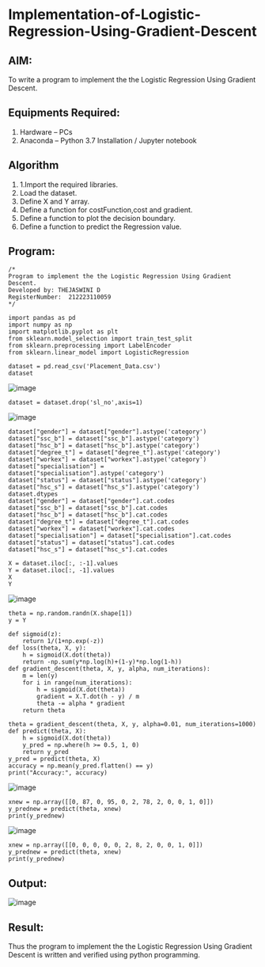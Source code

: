 # Implementation-of-Logistic-Regression-Using-Gradient-Descent

## AIM:
To write a program to implement the the Logistic Regression Using Gradient Descent.

## Equipments Required:
1. Hardware – PCs
2. Anaconda – Python 3.7 Installation / Jupyter notebook

## Algorithm
1. 1.Import the required libraries.
2. Load the dataset.
3. Define X and Y array.
4. Define a function for costFunction,cost and gradient.
5. Define a function to plot the decision boundary.
6. Define a function to predict the Regression value.

## Program:
```
/*
Program to implement the the Logistic Regression Using Gradient Descent.
Developed by: THEJASWINI D
RegisterNumber:  212223110059
*/
```
```
import pandas as pd
import numpy as np
import matplotlib.pyplot as plt
from sklearn.model_selection import train_test_split
from sklearn.preprocessing import LabelEncoder
from sklearn.linear_model import LogisticRegression

dataset = pd.read_csv('Placement_Data.csv')
dataset
```
![image](https://github.com/user-attachments/assets/7d66244d-9025-411a-babd-b6d3aa6badb3)
```
dataset = dataset.drop('sl_no',axis=1)
```
![image](https://github.com/user-attachments/assets/d11f8841-7bc6-4869-a61f-9148c1853645)
```
dataset["gender"] = dataset["gender"].astype('category')
dataset["ssc_b"] = dataset["ssc_b"].astype('category')
dataset["hsc_b"] = dataset["hsc_b"].astype('category')
dataset["degree_t"] = dataset["degree_t"].astype('category')
dataset["workex"] = dataset["workex"].astype('category')
dataset["specialisation"] = dataset["specialisation"].astype('category')
dataset["status"] = dataset["status"].astype('category')
dataset["hsc_s"] = dataset["hsc_s"].astype('category')
dataset.dtypes
dataset["gender"] = dataset["gender"].cat.codes
dataset["ssc_b"] = dataset["ssc_b"].cat.codes
dataset["hsc_b"] = dataset["hsc_b"].cat.codes
dataset["degree_t"] = dataset["degree_t"].cat.codes
dataset["workex"] = dataset["workex"].cat.codes
dataset["specialisation"] = dataset["specialisation"].cat.codes
dataset["status"] = dataset["status"].cat.codes
dataset["hsc_s"] = dataset["hsc_s"].cat.codes
```
```
X = dataset.iloc[:, :-1].values
Y = dataset.iloc[:, -1].values
X
Y
```
![image](https://github.com/user-attachments/assets/1d7e3cd6-d272-498d-96dd-0f5c6a315a74)
```
theta = np.random.randn(X.shape[1])
y = Y
```
```
def sigmoid(z):
    return 1/(1+np.exp(-z))
def loss(theta, X, y):
    h = sigmoid(X.dot(theta))
    return -np.sum(y*np.log(h)+(1-y)*np.log(1-h))
def gradient_descent(theta, X, y, alpha, num_iterations):
    m = len(y)
    for i in range(num_iterations):
        h = sigmoid(X.dot(theta))
        gradient = X.T.dot(h - y) / m
        theta -= alpha * gradient
    return theta

theta = gradient_descent(theta, X, y, alpha=0.01, num_iterations=1000)
def predict(theta, X):
    h = sigmoid(X.dot(theta))
    y_pred = np.where(h >= 0.5, 1, 0)
    return y_pred
y_pred = predict(theta, X)
accuracy = np.mean(y_pred.flatten() == y)
print("Accuracy:", accuracy)
```
![image](https://github.com/user-attachments/assets/e9d65f1e-d870-444d-80ff-21347fb81acd)
```
xnew = np.array([[0, 87, 0, 95, 0, 2, 78, 2, 0, 0, 1, 0]])
y_prednew = predict(theta, xnew)
print(y_prednew)
```
![image](https://github.com/user-attachments/assets/e3723ec4-bc07-403a-8426-193ea911cae6)
```
xnew = np.array([[0, 0, 0, 0, 0, 2, 8, 2, 0, 0, 1, 0]])
y_prednew = predict(theta, xnew)
print(y_prednew)
```

## Output:
![image](https://github.com/user-attachments/assets/b80d6a6a-89c6-4e7d-81b6-b176016d6b7e)


## Result:
Thus the program to implement the the Logistic Regression Using Gradient Descent is written and verified using python programming.

